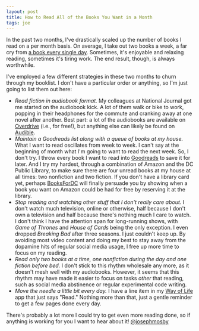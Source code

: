 ```yaml
---
layout: post
title: How to Read All of the Books You Want in a Month
tags: joe
---
```


In the past two months, I've drastically scaled up the number of books I read on a per month basis. On average, I take out two books a week, a far cry from [a book every single day](https://www.youtube.com/watch?v=7bB_fVDlvhc). Sometimes, it's enjoyable and relaxing reading, sometimes it's tiring work. The end result, though, is always worthwhile. 

I've employed a few different strategies in these two months to churn through my booklist. I don't have a particular order or anything, so I'm just going to list them out here:

* *Read fiction in audiobook format.* My colleagues at National Journal got me started on the audiobook kick. A lot of them walk or bike to work, popping in their headphones for the commute and cranking away at one novel after another. Best part: a lot of the audiobooks are available on [Overdrive](https://www.overdrive.com/) (i.e., for free!), but anything else can likely be found on [Audible](http://www.audible.com/).
* *Maintain a Goodreads list along with a queue of books at my house.* What I want to read oscillates from week to week. I can't say at the beginning of month what I'm going to want to read the next week. So, I don't try. I throw every book I want to read into [Goodreads](http://www.goodreads.com/) to save it for later. And I try my hardest, through a combination of Amazon and the DC Public Library, to make sure there are four unread books at my house at all times: two nonfiction and two fiction. If you don't have a library card yet, perhaps [BooksForDC](http://booksfordc.org/) will finally persuade you by showing when a book you want on Amazon could be had for free by reserving it at the library. 
* *Stop reading and watching other stuff that I don't really care about.* I don't watch much television, online or otherwise, half because I don't own a television and half because there's nothing much I care to watch. I don't think I have the attention span for long-running shows, with _Game of Thrones_ and _House of Cards_ being the only exception. I even dropped _Breaking Bad_ after three seasons. I just couldn't keep up. By avoiding most video content and doing my best to stay away from the dopamine hits of regular social media usage, I free up more time to focus on my reading.
* *Read only two books at a time, one nonfiction during the day and one fiction before bed.* I don't stick to this rhythm wholesale any more, as it doesn't mesh well with my audiobooks. However, it seems that this rhythm may have made it easier to focus on tasks *other* that reading, such as social media abstinence or regular experimental code writing.
* *Move the needle a little bit every day.* I have a line item in my [Way of Life](http://wayoflifeapp.com/) app that just says "Read." Nothing more than that, just a gentle reminder to get a few pages done every day.

There's probably a lot more I could try to get even more reading done, so if anything is working for you I want to hear about it! [@josephmosby](https://twitter.com/josephmosby) 